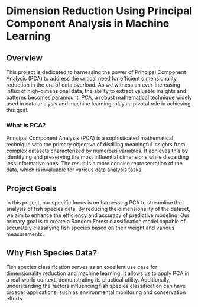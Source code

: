 # Dimension Reduction Using Principal Component Analysis in Machine Learning

## Overview

This project is dedicated to harnessing the power of Principal Component Analysis (PCA) to address the critical need for efficient dimensionality reduction in the era of data overload. As we witness an ever-increasing influx of high-dimensional data, the ability to extract valuable insights and patterns becomes paramount. PCA, a robust mathematical technique widely used in data analysis and machine learning, plays a pivotal role in achieving this goal.

### What is PCA?

Principal Component Analysis (PCA) is a sophisticated mathematical technique with the primary objective of distilling meaningful insights from complex datasets characterized by numerous variables. It achieves this by identifying and preserving the most influential dimensions while discarding less informative ones. The result is a more concise representation of the data, which is invaluable for various data analysis tasks.

## Project Goals

In this project, our specific focus is on harnessing PCA to streamline the analysis of fish species data. By reducing the dimensionality of the dataset, we aim to enhance the efficiency and accuracy of predictive modeling. Our primary goal is to create a Random Forest classification model capable of accurately classifying fish species based on their weight and various measurements.

## Why Fish Species Data?

Fish species classification serves as an excellent use case for dimensionality reduction and machine learning. It allows us to apply PCA in a real-world context, demonstrating its practical utility. Additionally, understanding the factors influencing fish species classification can have broader applications, such as environmental monitoring and conservation efforts.


